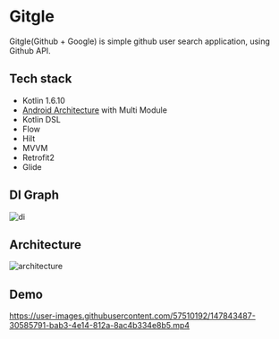 # Gitgle
Gitgle(Github + Google) is simple github user search application, using Github API.

## Tech stack
- Kotlin 1.6.10
- [Android Architecture](https://developer.android.com/jetpack/guide) with Multi Module
- Kotlin DSL
- Flow
- Hilt
- MVVM
- Retrofit2
- Glide

## DI Graph
![di](https://user-images.githubusercontent.com/57510192/147843750-0295ef41-620e-4265-ad9a-6a36862d2229.PNG)

## Architecture
![architecture](https://user-images.githubusercontent.com/57510192/147843732-24969db2-0251-4895-a675-88f5b99f1278.PNG)

## Demo
https://user-images.githubusercontent.com/57510192/147843487-30585791-bab3-4e14-812a-8ac4b334e8b5.mp4